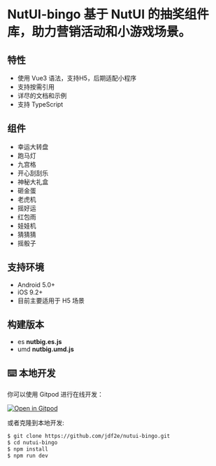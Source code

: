 # NutUI-bingo 基于 NutUI 的抽奖组件库，助力营销活动和小游戏场景。
## 特性

* 使用 Vue3 语法，支持H5，后期适配小程序
* 支持按需引用
* 详尽的文档和示例
* 支持 TypeScript

## 组件

* 幸运大转盘
* 跑马灯
* 九宫格
* 开心刮刮乐
* 神秘大礼盒
* 砸金蛋
* 老虎机
* 摇好运
* 红包雨
* 娃娃机
* 猜猜猜
* 摇骰子

## 支持环境

* Android 5.0+
* iOS 9.2+
* 目前主要适用于 H5 场景

## 构建版本

* es **nutbig.es.js**
* umd **nutbig.umd.js**

## ⌨️ 本地开发

你可以使用 Gitpod 进行在线开发：

[![Open in Gitpod](https://gitpod.io/button/open-in-gitpod.svg)](https://gitpod.io/#https://github.com/jdf2e/nutui-bingo.git)

或者克隆到本地开发:

```bash
$ git clone https://github.com/jdf2e/nutui-bingo.git
$ cd nutui-bingo
$ npm install
$ npm run dev
```

